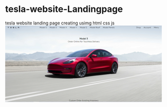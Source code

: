 # tesla-website-Landingpage
tesla website landing page creating usimg html css js
<img src='https://raw.githubusercontent.com/raihan-jishan/Github-cover-photo/main/images/tesla.png' alt='photo' /> 
 

